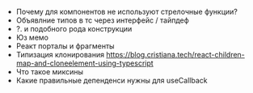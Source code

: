 - Почему для компонентов не используют стрелочные функции?
- Объявлние типов в тс через интерфейс / тайпдеф
- ?. и подобного рода конструкции
- Юз мемо
- Реакт порталы и фрагменты
- Типизация клонирования https://blog.cristiana.tech/react-children-map-and-cloneelement-using-typescript
- Что такое миксины
- Какие правильные депенденси нужны для useCallback